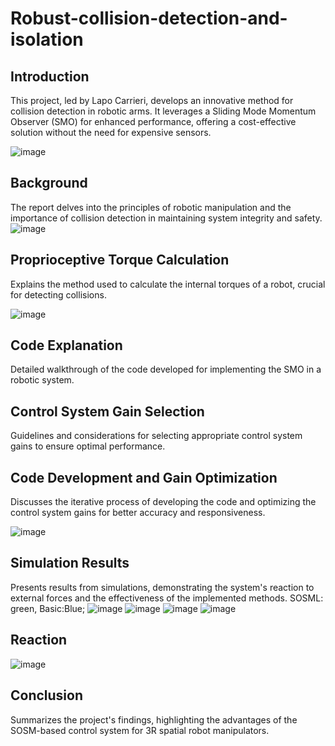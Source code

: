 # Robust-collision-detection-and-isolation
## Introduction
This project, led by Lapo Carrieri, develops an innovative method for collision detection in robotic arms. It leverages a Sliding Mode Momentum Observer (SMO) for enhanced performance, offering a cost-effective solution without the need for expensive sensors.

![image](https://github.com/lapocarrieri/Robust-collision-detection-and-isolation/assets/56505429/8d4952f7-3755-41d7-89ef-d28a601589ae)

## Background
The report delves into the principles of robotic manipulation and the importance of collision detection in maintaining system integrity and safety.
![image](https://github.com/lapocarrieri/Robust-collision-detection-and-isolation/assets/56505429/3f6479ae-1f6d-4651-b284-c93b3f222d05)


## Proprioceptive Torque Calculation
Explains the method used to calculate the internal torques of a robot, crucial for detecting collisions.

![image](https://github.com/lapocarrieri/Robust-collision-detection-and-isolation/assets/56505429/5f991147-710a-459a-8ec0-b70ee79ff02e)


## Code Explanation
Detailed walkthrough of the code developed for implementing the SMO in a robotic system.


## Control System Gain Selection
Guidelines and considerations for selecting appropriate control system gains to ensure optimal performance.


## Code Development and Gain Optimization
Discusses the iterative process of developing the code and optimizing the control system gains for better accuracy and responsiveness.

![image](https://github.com/lapocarrieri/Robust-collision-detection-and-isolation/assets/56505429/d82a36bc-3191-4d81-8146-269fe1e12bc8)

## Simulation Results
Presents results from simulations, demonstrating the system's reaction to external forces and the effectiveness of the implemented methods.
SOSML: green,   Basic:Blue;
![image](https://github.com/lapocarrieri/Robust-collision-detection-and-isolation/assets/56505429/82e56f55-d4a0-479a-94b0-4442e646e9ab)
![image](https://github.com/lapocarrieri/Robust-collision-detection-and-isolation/assets/56505429/feae5a5e-d5f9-44c1-a73b-4748a341c584)
![image](https://github.com/lapocarrieri/Robust-collision-detection-and-isolation/assets/56505429/88830ce6-e13b-4dbb-ba67-5a1775cba389)
![image](https://github.com/lapocarrieri/Robust-collision-detection-and-isolation/assets/56505429/e3bc2676-f259-4359-bbf3-a9776dcff9e5)
## Reaction
![image](https://github.com/lapocarrieri/Robust-collision-detection-and-isolation/assets/56505429/88630012-6541-4697-93d5-b8f218a11ae4)


## Conclusion
Summarizes the project's findings, highlighting the advantages of the SOSM-based control system for 3R spatial robot manipulators.
